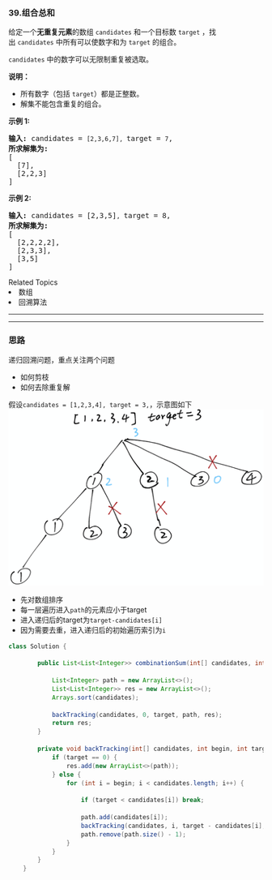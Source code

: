 ### 39.组合总和
<p>给定一个<strong>无重复元素</strong>的数组&nbsp;<code>candidates</code>&nbsp;和一个目标数&nbsp;<code>target</code>&nbsp;，找出&nbsp;<code>candidates</code>&nbsp;中所有可以使数字和为&nbsp;<code>target</code>&nbsp;的组合。</p>

<p><code>candidates</code>&nbsp;中的数字可以无限制重复被选取。</p>

<p><strong>说明：</strong></p>

<ul>
	<li>所有数字（包括&nbsp;<code>target</code>）都是正整数。</li>
	<li>解集不能包含重复的组合。&nbsp;</li>
</ul>

<p><strong>示例&nbsp;1:</strong></p>

<pre><strong>输入:</strong> candidates = <code>[2,3,6,7], </code>target = <code>7</code>,
<strong>所求解集为:</strong>
[
  [7],
  [2,2,3]
]
</pre>

<p><strong>示例&nbsp;2:</strong></p>

<pre><strong>输入:</strong> candidates = [2,3,5]<code>, </code>target = 8,
<strong>所求解集为:</strong>
[
&nbsp; [2,2,2,2],
&nbsp; [2,3,3],
&nbsp; [3,5]
]</pre>
<div><div>Related Topics</div><div><li>数组</li><li>回溯算法</li></div></div>

----
----
### 思路
递归回溯问题，重点关注两个问题
- 如何剪枝
- 如何去除重复解

假设`candidates = [1,2,3,4], target = 3,`，示意图如下
![](pics/2020-03-06-20-25-08.png)
- 先对数组排序
- 每一层遍历进入`path`的元素应小于target
- 进入递归后的target为`target-candidates[i]`
- 因为需要去重，进入递归后的初始遍历索引为`i`
``` java
class Solution {

        public List<List<Integer>> combinationSum(int[] candidates, int target) {

            List<Integer> path = new ArrayList<>();
            List<List<Integer>> res = new ArrayList<>();
            Arrays.sort(candidates);

            backTracking(candidates, 0, target, path, res);
            return res;
        }

        private void backTracking(int[] candidates, int begin, int target, List<Integer> path, List<List<Integer>> res) {
            if (target == 0) {
                res.add(new ArrayList<>(path));
            } else {
                for (int i = begin; i < candidates.length; i++) {

                    if (target < candidates[i]) break;

                    path.add(candidates[i]);
                    backTracking(candidates, i, target - candidates[i], path, res);
                    path.remove(path.size() - 1);
                }
            }
        }
    }
```

